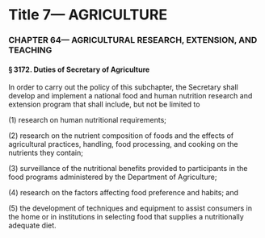 
# Title 7— AGRICULTURE
### CHAPTER 64— AGRICULTURAL RESEARCH, EXTENSION, AND TEACHING
#### § 3172. Duties of Secretary of Agriculture

In order to carry out the policy of this subchapter, the Secretary shall develop and implement a national food and human nutrition research and extension program that shall include, but not be limited to

(1) research on human nutritional requirements;

(2) research on the nutrient composition of foods and the effects of agricultural practices, handling, food processing, and cooking on the nutrients they contain;

(3) surveillance of the nutritional benefits provided to participants in the food programs administered by the Department of Agriculture;

(4) research on the factors affecting food preference and habits; and

(5) the development of techniques and equipment to assist consumers in the home or in institutions in selecting food that supplies a nutritionally adequate diet.
